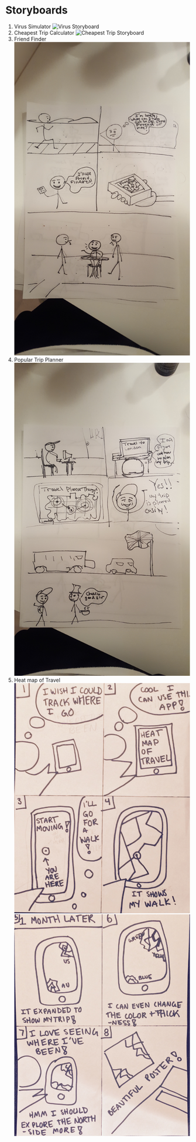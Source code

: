 # Storyboards
1. Virus Simulator
![Virus Storyboard](https://raw.githubusercontent.com/johnpallag/MashedPotatoRacoons/master/storyboards/storyboard1.jpg)
2. Cheapest Trip Calculator
![Cheapest Trip Storyboard](https://raw.githubusercontent.com/johnpallag/MashedPotatoRacoons/master/storyboards/storyboard2.jpg)
3. Friend Finder
![Friend Finder](https://raw.githubusercontent.com/johnpallag/MashedPotatoRacoons/master/storyboards/alexstoryboard1.jpg)
4. Popular Trip Planner
![Popular Trip Planner](https://raw.githubusercontent.com/johnpallag/MashedPotatoRacoons/master/storyboards/alexstoryboard2.jpg)
5. Heat map of Travel
![Heat map of Travel Part 1](https://raw.githubusercontent.com/johnpallag/MashedPotatoRacoons/master/storyboards/storyboard3.1.jpg)
![Heat map of Travel Part 2](https://raw.githubusercontent.com/johnpallag/MashedPotatoRacoons/master/storyboards/storyboard3.2.jpg)
